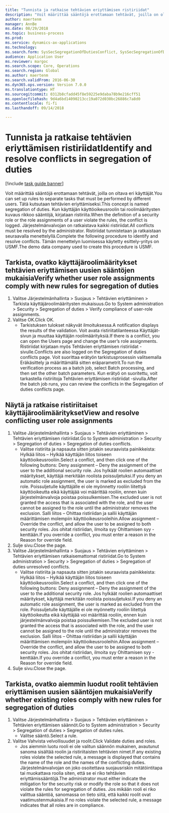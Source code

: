 ```yaml
--- 
title: "Tunnista ja ratkaise tehtävien eriyttämisen ristiriidat"
description: "Voit määrittää sääntöjä erottamaan tehtävät, joilla on oltava eri käyttäjät."
author: maertenm
manager: AnnBe
ms.date: 08/29/2018
ms.topic: business-process
ms.prod: 
ms.service: dynamics-ax-applications
ms.technology: 
ms.search.form: SysSecSegregationOfDutiesConflict, SysSecSegregationOfDutiesRule
audience: Application User
ms.reviewer: margoc
ms.search.scope: Core, Operations
ms.search.region: Global
ms.author: maertenm
ms.search.validFrom: 2016-06-30
ms.dyn365.ops.version: Version 7.0.0
ms.translationtype: HT
ms.sourcegitcommit: 0312b8cfadd45f8e59225e9daba78b9e216cff51
ms.openlocfilehash: 9d4a6bd14090213cc19a072d030bc26886c7a8d0
ms.contentlocale: fi-fi
ms.lasthandoff: 09/14/2018

---
```

# <a name="identify-and-resolve-conflicts-in-segregation-of-duties"></a><span data-ttu-id="dc7c9-103">Tunnista ja ratkaise tehtävien eriyttämisen ristiriidat</span><span class="sxs-lookup"><span data-stu-id="dc7c9-103">Identify and resolve conflicts in segregation of duties</span></span>

[!include [task guide banner](../../includes/task-guide-banner.md)]

<span data-ttu-id="dc7c9-104">Voit määrittää sääntöjä erottamaan tehtävät, joilla on oltava eri käyttäjät.</span><span class="sxs-lookup"><span data-stu-id="dc7c9-104">You can set up rules to separate tasks that must be performed by different users.</span></span> <span data-ttu-id="dc7c9-105">Tätä kutsutaan tehtävien eriyttämiseksi.</span><span class="sxs-lookup"><span data-stu-id="dc7c9-105">This concept is named segregation of duties.</span></span> <span data-ttu-id="dc7c9-106">Kun käyttäjän käyttöoikeusroolin tai roolimääritysten kuvaus rikkoo sääntöjä, kirjataan ristiriita.</span><span class="sxs-lookup"><span data-stu-id="dc7c9-106">When the definition of a security role or the role assignments of a user violate the rules, the conflict is logged.</span></span> <span data-ttu-id="dc7c9-107">Järjestelmänvalvojan on ratkaistava kaikki ristiriidat.</span><span class="sxs-lookup"><span data-stu-id="dc7c9-107">All conflicts must be resolved by the administrator.</span></span> <span data-ttu-id="dc7c9-108">Ristiriidat tunnistetaan ja ratkaistaan seuraavalla menettelyllä.</span><span class="sxs-lookup"><span data-stu-id="dc7c9-108">Complete the following procedure to identify and resolve conflicts.</span></span> <span data-ttu-id="dc7c9-109">Tämän menettelyn luomisessa käytetty esittely-yritys on USMF.</span><span class="sxs-lookup"><span data-stu-id="dc7c9-109">The demo data company used to create this procedure is USMF.</span></span>


## <a name="verify-whether-user-role-assignments-comply-with-new-rules-for-segregation-of-duties"></a><span data-ttu-id="dc7c9-110">Tarkista, ovatko käyttäjäroolimääritykset tehtävien eriyttämisen uusien sääntöjen mukaisia</span><span class="sxs-lookup"><span data-stu-id="dc7c9-110">Verify whether user role assignments comply with new rules for segregation of duties</span></span>
1. <span data-ttu-id="dc7c9-111">Valitse Järjestelmänhallinta > Suojaus > Tehtävien eriyttäminen > Tarkista käyttäjäroolimääritysten mukaisuus.</span><span class="sxs-lookup"><span data-stu-id="dc7c9-111">Go to System administration > Security > Segregation of duties > Verify compliance of user-role assignments.</span></span>
2. <span data-ttu-id="dc7c9-112">Valitse OK.</span><span class="sxs-lookup"><span data-stu-id="dc7c9-112">Click OK.</span></span>
    * <span data-ttu-id="dc7c9-113">Tarkistuksen tulokset näkyvät ilmoituksessa.</span><span class="sxs-lookup"><span data-stu-id="dc7c9-113">A notification displays the results of the validation.</span></span>     <span data-ttu-id="dc7c9-114">Voit avata ristiriitatilanteessa Käyttäjät-sivun ja muuttaa käyttäjän roolimäärityksiä.</span><span class="sxs-lookup"><span data-stu-id="dc7c9-114">If there is a conflict, you can open the Users page and change the user’s role assignments.</span></span> <span data-ttu-id="dc7c9-115">Ristiriidat kirjataan myös Tehtävien eriyttämisen ristiriidat -sivulle.</span><span class="sxs-lookup"><span data-stu-id="dc7c9-115">Conflicts are also logged on the Segregation of duties conflicts page.</span></span>     <span data-ttu-id="dc7c9-116">Voit suorittaa erätyön tarkistusprosessin valitsemalla Eräkäsittely ja määrittämällä sitten eräparametrit.</span><span class="sxs-lookup"><span data-stu-id="dc7c9-116">To run the verification process as a batch job, select Batch processing, and then set the other batch parameters.</span></span> <span data-ttu-id="dc7c9-117">Kun erätyö on suoritettu, voit tarkastella ristiriitoja Tehtävien eriyttämisen ristiriidat -sivulla.</span><span class="sxs-lookup"><span data-stu-id="dc7c9-117">After the batch job runs, you can review the conflicts in the Segregation of duties conflicts page.</span></span>  

## <a name="view-and-resolve-conflicting-user-role-assignments"></a><span data-ttu-id="dc7c9-118">Näytä ja ratkaise ristiriitaiset käyttäjäroolimääritykset</span><span class="sxs-lookup"><span data-stu-id="dc7c9-118">View and resolve conflicting user role assignments</span></span>
1. <span data-ttu-id="dc7c9-119">Valitse Järjestelmänhallinta > Suojaus > Tehtävien eriyttäminen > Tehtävien eriyttämisen ristiriidat.</span><span class="sxs-lookup"><span data-stu-id="dc7c9-119">Go to System administration > Security > Segregation of duties > Segregation of duties conflicts.</span></span>
    * <span data-ttu-id="dc7c9-120">Valitse ristiriita ja napsauta sitten jotakin seuraavista painikkeista: Hylkää liitos – Hylkää käyttäjän liitos toiseen käyttöoikeusrooliin.</span><span class="sxs-lookup"><span data-stu-id="dc7c9-120">Select a conflict, and then click one of the following buttons:     Deny assignment – Deny the assignment of the user to the additional security role.</span></span> <span data-ttu-id="dc7c9-121">Jos hylkäät roolien automaattiset määritykset, käyttäjä merkitään roolista poissuljetuksi.</span><span class="sxs-lookup"><span data-stu-id="dc7c9-121">If you deny an automatic role assignment, the user is marked as excluded from the role.</span></span> <span data-ttu-id="dc7c9-122">Poissuljetulle käyttäjälle ei ole myönnetty rooliin liitettyä käyttöoikeutta eikä käyttäjää voi määrittää rooliin, ennen kuin järjestelmänvalvoja poistaa poissulkemisen.</span><span class="sxs-lookup"><span data-stu-id="dc7c9-122">The excluded user is not granted the access that is associated with the role, and the user cannot be assigned to the role until the administrator removes the exclusion.</span></span>     <span data-ttu-id="dc7c9-123">Salli liitos – Ohittaa ristiriidan ja sallii käyttäjän määrittämisen molempiin käyttöoikeusrooleihin.</span><span class="sxs-lookup"><span data-stu-id="dc7c9-123">Allow assignment – Override the conflict, and allow the user to be assigned to both security roles.</span></span> <span data-ttu-id="dc7c9-124">Jos ohitat ristiriidan, ilmoita syy Ohittamisen syy -kenttään.</span><span class="sxs-lookup"><span data-stu-id="dc7c9-124">If you override a conflict, you must enter a reason in the Reason for override field.</span></span>  
2. <span data-ttu-id="dc7c9-125">Sulje sivu.</span><span class="sxs-lookup"><span data-stu-id="dc7c9-125">Close the page.</span></span>
3. <span data-ttu-id="dc7c9-126">Valitse Järjestelmänhallinta > Suojaus > Tehtävien eriyttäminen > Tehtävien eriyttämisen ratkaisemattomat ristiriidat.</span><span class="sxs-lookup"><span data-stu-id="dc7c9-126">Go to System administration > Security > Segregation of duties > Segregation of duties unresolved conflicts.</span></span>
    * <span data-ttu-id="dc7c9-127">Valitse ristiriita ja napsauta sitten jotakin seuraavista painikkeista: Hylkää liitos – Hylkää käyttäjän liitos toiseen käyttöoikeusrooliin.</span><span class="sxs-lookup"><span data-stu-id="dc7c9-127">Select a conflict, and then click one of the following buttons:     Deny assignment – Deny the assignment of the user to the additional security role.</span></span> <span data-ttu-id="dc7c9-128">Jos hylkäät roolien automaattiset määritykset, käyttäjä merkitään roolista poissuljetuksi.</span><span class="sxs-lookup"><span data-stu-id="dc7c9-128">If you deny an automatic role assignment, the user is marked as excluded from the role.</span></span> <span data-ttu-id="dc7c9-129">Poissuljetulle käyttäjälle ei ole myönnetty rooliin liitettyä käyttöoikeutta eikä käyttäjää voi määrittää rooliin, ennen kuin järjestelmänvalvoja poistaa poissulkemisen.</span><span class="sxs-lookup"><span data-stu-id="dc7c9-129">The excluded user is not granted the access that is associated with the role, and the user cannot be assigned to the role until the administrator removes the exclusion.</span></span>     <span data-ttu-id="dc7c9-130">Salli liitos – Ohittaa ristiriidan ja sallii käyttäjän määrittämisen molempiin käyttöoikeusrooleihin.</span><span class="sxs-lookup"><span data-stu-id="dc7c9-130">Allow assignment – Override the conflict, and allow the user to be assigned to both security roles.</span></span> <span data-ttu-id="dc7c9-131">Jos ohitat ristiriidan, ilmoita syy Ohittamisen syy -kenttään.</span><span class="sxs-lookup"><span data-stu-id="dc7c9-131">If you override a conflict, you must enter a reason in the Reason for override field.</span></span>    
4. <span data-ttu-id="dc7c9-132">Sulje sivu.</span><span class="sxs-lookup"><span data-stu-id="dc7c9-132">Close the page.</span></span>

## <a name="verify-whether-existing-roles-comply-with-new-rules-for-segregation-of-duties"></a><span data-ttu-id="dc7c9-133">Tarkista, ovatko aiemmin luodut roolit tehtävien eriyttämisen uusien sääntöjen mukaisia</span><span class="sxs-lookup"><span data-stu-id="dc7c9-133">Verify whether existing roles comply with new rules for segregation of duties</span></span>
1. <span data-ttu-id="dc7c9-134">Valitse Järjestelmänhallinta > Suojaus > Tehtävien eriyttäminen > Tehtävien eriyttämisen säännöt.</span><span class="sxs-lookup"><span data-stu-id="dc7c9-134">Go to System administration > Security > Segregation of duties > Segregation of duties rules.</span></span>
    * <span data-ttu-id="dc7c9-135">Valitse sääntö.</span><span class="sxs-lookup"><span data-stu-id="dc7c9-135">Select a rule.</span></span>  
2. <span data-ttu-id="dc7c9-136">Valitse Vahvista velvollisuudet ja roolit.</span><span class="sxs-lookup"><span data-stu-id="dc7c9-136">Click Validate duties and roles.</span></span>
    * <span data-ttu-id="dc7c9-137">Jos aiemmin luotu rooli ei ole valitun säännön mukainen, avautunut sanoma sisältää roolin ja ristiriitaisten tehtävien nimet.</span><span class="sxs-lookup"><span data-stu-id="dc7c9-137">If any existing roles violate the selected rule, a message is displayed that contains the name of the role and the names of the conflicting duties.</span></span> <span data-ttu-id="dc7c9-138">Järjestelmänvalvojan on joko osoitettava suojausriskin mitätöintitapa tai muokattava roolia siten, että se ei riko tehtävien eriyttämissääntöjä.</span><span class="sxs-lookup"><span data-stu-id="dc7c9-138">The administrator must either indicate the mitigation for the security risk or modify the role so that it does not violate the rules for segregation of duties.</span></span>     <span data-ttu-id="dc7c9-139">Jos mikään rooli ei riko valittua sääntöä, sanomassa on tieto siitä, että kaikki roolit ovat vaatimustenmukaisia.</span><span class="sxs-lookup"><span data-stu-id="dc7c9-139">If no roles violate the selected rule, a message indicates that all roles are in compliance.</span></span>  


